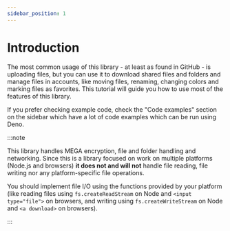 ```yaml
---
sidebar_position: 1
---
```


# Introduction

The most common usage of this library - at least as found in GitHub - is uploading files, but you can use it to download shared files and folders and manage files in accounts, like moving files, renaming, changing colors and marking files as favorites. This tutorial will guide you how to use most of the features of this library.

If you prefer checking example code, check the "Code examples" section on the sidebar which have a lot of code examples which can be run using Deno.

:::note

This library handles MEGA encryption, file and folder handling and networking. Since this is a library focused on work on multiple platforms (Node.js and browsers) **it does not and will not** handle file reading, file writing nor any platform-specific file operations.

You should implement file I/O using the functions provided by your platform (like reading files using `fs.createReadStream` on Node and `<input type="file">` on browsers, and writing using `fs.createWriteStream` on Node and `<a download>` on browsers).

:::
